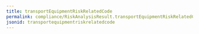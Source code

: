 ```yaml
---
title: transportEquipmentRiskRelatedCode
permalink: compliance/RiskAnalysisResult.transportEquipmentRiskRelatedCode.html
jsonid: transportequipmentriskrelatedcode
---
```

